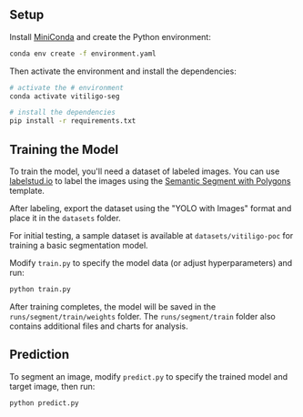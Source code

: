 
## Setup

Install [MiniConda](https://www.anaconda.com/docs/getting-started/miniconda/install#macos-terminal-installer) and
create the Python environment:

```bash
conda env create -f environment.yaml
```

Then activate the environment and install the dependencies:

```bash
# activate the # environment
conda activate vitiligo-seg

# install the dependencies
pip install -r requirements.txt
```

## Training the Model

To train the model, you'll need a dataset of labeled images. You can use [labelstud.io](https://labelstud.io/) to label the images using the [Semantic Segment with Polygons](https://labelstud.io/templates/image_polygons) template.

After labeling, export the dataset using the "YOLO with Images" format and place it in the `datasets` folder.

For initial testing, a sample dataset is available at `datasets/vitiligo-poc` for training a basic segmentation model.

Modify `train.py` to specify the model data (or adjust hyperparameters) and run:


```bash
python train.py
```

After training completes, the model will be saved in the `runs/segment/train/weights` folder. The `runs/segment/train` folder also contains additional files and charts for analysis.

## Prediction

To segment an image, modify `predict.py` to specify the trained model and target image, then run:

```bash
python predict.py
```


